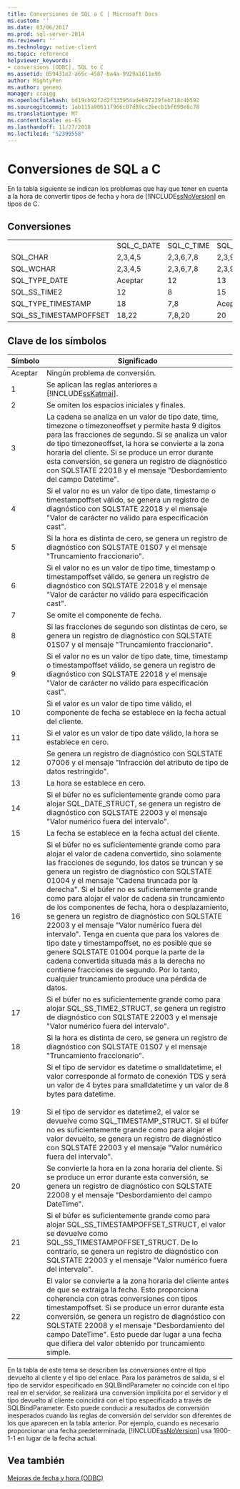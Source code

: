 ```yaml
---
title: Conversiones de SQL a C | Microsoft Docs
ms.custom: ''
ms.date: 03/06/2017
ms.prod: sql-server-2014
ms.reviewer: ''
ms.technology: native-client
ms.topic: reference
helpviewer_keywords:
- conversions [ODBC], SQL to C
ms.assetid: 059431e2-a65c-4587-ba4a-9929a1611e96
author: MightyPen
ms.author: genemi
manager: craigg
ms.openlocfilehash: bd19cb92f2d2f333954adeb97229feb718c4b592
ms.sourcegitcommit: 1ab115a906117966c07d89cc2becb1bf690e8c78
ms.translationtype: MT
ms.contentlocale: es-ES
ms.lasthandoff: 11/27/2018
ms.locfileid: "52399558"
---
```

# <a name="conversions-from-sql-to-c"></a>Conversiones de SQL a C
  En la tabla siguiente se indican los problemas que hay que tener en cuenta a la hora de convertir tipos de fecha y hora de [!INCLUDE[ssNoVersion](../../includes/ssnoversion-md.md)] en tipos de C.  
  
## <a name="conversions"></a>Conversiones  
  
||||||||||  
|-|-|-|-|-|-|-|-|-|  
||SQL_C_DATE|SQL_C_TIME|SQL_C_TIMESTAMP|SQL_C_SS_TIME2|SQL_C_SS_TIMESTAMPOFFSET|SQL_C_BINARY|SQL_C_CHAR|SQL_C_WCHAR|  
|SQL_CHAR|2,3,4,5|2,3,6,7,8|2,3,9,10,11|2,3,6,7|2,3,9,10,11|1|1|1|  
|SQL_WCHAR|2,3,4,5|2,3,6,7,8|2,3,9,10,11|2,3,6,7|2,3,9,10,11|1|1|1|  
|SQL_TYPE_DATE|Aceptar|12|13|12|13,23|14|16|16|  
|SQL_SS_TIME2|12|8|15|Aceptar|10,23|17|16|16|  
|SQL_TYPE_TIMESTAMP|18|7,8|Aceptar|7|23|19|16|16|  
|SQL_SS_TIMESTAMPOFFSET|18,22|7,8,20|20|7,20|Aceptar|21|16|16|  
  
## <a name="key-to-symbols"></a>Clave de los símbolos  
  
|Símbolo|Significado|  
|------------|-------------|  
|Aceptar|Ningún problema de conversión.|  
|1|Se aplican las reglas anteriores a [!INCLUDE[ssKatmai](../../includes/sskatmai-md.md)].|  
|2|Se omiten los espacios iniciales y finales.|  
|3|La cadena se analiza en un valor de tipo date, time, timezone o timezoneoffset y permite hasta 9 dígitos para las fracciones de segundo. Si se analiza un valor de tipo timezoneoffset, la hora se convierte a la zona horaria del cliente. Si se produce un error durante esta conversión, se genera un registro de diagnóstico con SQLSTATE 22018 y el mensaje "Desbordamiento del campo Datetime".|  
|4|Si el valor no es un valor de tipo date, timestamp o timestampoffset válido, se genera un registro de diagnóstico con SQLSTATE 22018 y el mensaje "Valor de carácter no válido para especificación cast".|  
|5|Si la hora es distinta de cero, se genera un registro de diagnóstico con SQLSTATE 01S07 y el mensaje "Truncamiento fraccionario".|  
|6|Si el valor no es un valor de tipo time, timestamp o timestampoffset válido, se genera un registro de diagnóstico con SQLSTATE 22018 y el mensaje "Valor de carácter no válido para especificación cast".|  
|7|Se omite el componente de fecha.|  
|8|Si las fracciones de segundo son distintas de cero, se genera un registro de diagnóstico con SQLSTATE 01S07 y el mensaje "Truncamiento fraccionario".|  
|9|Si el valor no es un valor de tipo date, time, timestamp o timestampoffset válido, se genera un registro de diagnóstico con SQLSTATE 22018 y el mensaje "Valor de carácter no válido para especificación cast".|  
|10|Si el valor es un valor de tipo time válido, el componente de fecha se establece en la fecha actual del cliente.|  
|11|Si el valor es un valor de tipo date válido, la hora se establece en cero.|  
|12|Se genera un registro de diagnóstico con SQLSTATE 07006 y el mensaje "Infracción del atributo de tipo de datos restringido".|  
|13|La hora se establece en cero.|  
|14|Si el búfer no es suficientemente grande como para alojar SQL_DATE_STRUCT, se genera un registro de diagnóstico con SQLSTATE 22003 y el mensaje "Valor numérico fuera del intervalo".|  
|15|La fecha se establece en la fecha actual del cliente.|  
|16|Si el búfer no es suficientemente grande como para alojar el valor de cadena convertido, sino solamente las fracciones de segundo, los datos se truncan y se genera un registro de diagnóstico con SQLSTATE 01004 y el mensaje "Cadena truncada por la derecha". Si el búfer no es suficientemente grande como para alojar el valor de cadena sin truncamiento de los componentes de fecha, hora o desplazamiento, se genera un registro de diagnóstico con SQLSTATE 22003 y el mensaje "Valor numérico fuera del intervalo". Tenga en cuenta que para los valores de tipo date y timestampoffset, no es posible que se genere SQLSTATE 01004 porque la parte de la cadena convertida situada más a la derecha no contiene fracciones de segundo. Por lo tanto, cualquier truncamiento produce una pérdida de datos.|  
|17|Si el búfer no es suficientemente grande como para alojar SQL_SS_TIME2_STRUCT, se genera un registro de diagnóstico con SQLSTATE 22003 y el mensaje "Valor numérico fuera del intervalo".|  
|18|Si la hora es distinta de cero, se genera un registro de diagnóstico con SQLSTATE 01S07 y el mensaje "Truncamiento fraccionario".|  
|19|Si el tipo de servidor es datetime o smalldatetime, el valor corresponde al formato de conexión TDS y será un valor de 4 bytes para smalldatetime y un valor de 8 bytes para datetime.<br /><br /> Si el tipo de servidor es datetime2, el valor se devuelve como SQL_TIMESTAMP_STRUCT. Si el búfer no es suficientemente grande como para alojar el valor devuelto, se genera un registro de diagnóstico con SQLSTATE 22003 y el mensaje "Valor numérico fuera del intervalo".|  
|20|Se convierte la hora en la zona horaria del cliente. Si se produce un error durante esta conversión, se genera un registro de diagnóstico con SQLSTATE 22008 y el mensaje "Desbordamiento del campo DateTime".|  
|21|Si el búfer es suficientemente grande como para alojar SQL_SS_TIMESTAMPOFFSET_STRUCT, el valor se devuelve como SQL_SS_TIMESTAMPOFFSET_STRUCT. De lo contrario, se genera un registro de diagnóstico con SQLSTATE 22003 y el mensaje "Valor numérico fuera del intervalo".|  
|22|El valor se convierte a la zona horaria del cliente antes de que se extraiga la fecha. Esto proporciona coherencia con otras conversiones con tipos timestampoffset. Si se produce un error durante esta conversión, se genera un registro de diagnóstico con SQLSTATE 22008 y el mensaje "Desbordamiento del campo DateTime". Esto puede dar lugar a una fecha que difiera del valor obtenido por truncamiento simple.|  
  
 En la tabla de este tema se describen las conversiones entre el tipo devuelto al cliente y el tipo del enlace. Para los parámetros de salida, si el tipo de servidor especificado en SQLBindParameter no coincide con el tipo real en el servidor, se realizará una conversión implícita por el servidor y el tipo devuelto al cliente coincidirá con el tipo especificado a través de SQLBindParameter. Esto puede conducir a resultados de conversión inesperados cuando las reglas de conversión del servidor son diferentes de los que aparecen en la tabla anterior. Por ejemplo, cuando es necesario proporcionar una fecha predeterminada, [!INCLUDE[ssNoVersion](../../includes/ssnoversion-md.md)] usa 1900-1-1 en lugar de la fecha actual.  
  
## <a name="see-also"></a>Vea también  
 [Mejoras de fecha y hora &#40;ODBC&#41;](date-and-time-improvements-odbc.md)  
  
  

